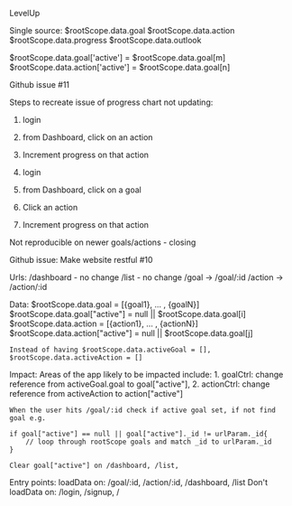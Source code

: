 LevelUp

Single source:
$rootScope.data.goal
$rootScope.data.action
$rootScope.data.progress
$rootScope.data.outlook

$rootScope.data.goal['active'] = $rootScope.data.goal[m]
$rootScope.data.action['active'] = $rootScope.data.goal[n]

Github issue #11

Steps to recreate issue of progress chart not updating:
1. login
2. from Dashboard, click on an action
3. Increment progress on that action

1. login
2. from Dashboard, click on a goal
3. Click an action
4. Increment progress on that action

Not reproducible on newer goals/actions - closing

Github issue: Make website restful #10

Urls:
	/dashboard - no change
	/list - no change
	/goal -> /goal/:id
	/action -> /action/:id

Data:
	$rootScope.data.goal = [{goal1}, ... , {goalN}]
	$rootScope.data.goal["active"] = null || $rootScope.data.goal[i]
	$rootScope.data.action = [{action1}, ... , {actionN}]
	$rootScope.data.action["active"] = null || $rootScope.data.goal[j]

	Instead of having $rootScope.data.activeGoal = [], $rootScope.data.activeAction = []

Impact:
	Areas of the app likely to be impacted include:
	1. goalCtrl: change reference from activeGoal.goal to goal["active"], 
	2. actionCtrl: change reference from activeAction to action["active"]

	When the user hits /goal/:id check if active goal set, if not find goal e.g.

	if goal["active"] == null || goal["active"]._id != urlParam._id{
		// loop through rootScope goals and match _id to urlParam._id
	}

	Clear goal["active"] on /dashboard, /list,
	
Entry points:
	loadData on: /goal/:id, /action/:id, /dashboard, /list
	Don't loadData on: /login, /signup, /

